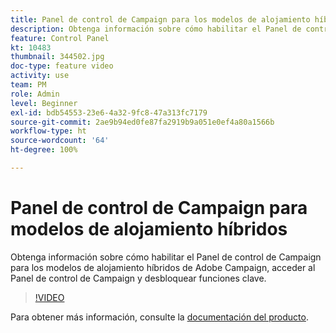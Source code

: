 ```yaml
---
title: Panel de control de Campaign para los modelos de alojamiento híbridos de Adobe Campaign
description: Obtenga información sobre cómo habilitar el Panel de control de Campaign para modelos de alojamiento híbridos, acceder al Panel de control de Campaign y desbloquear funciones clave.
feature: Control Panel
kt: 10483
thumbnail: 344502.jpg
doc-type: feature video
activity: use
team: PM
role: Admin
level: Beginner
exl-id: bdb54553-23e6-4a32-9fc8-47a313fc7179
source-git-commit: 2ae9b94ed0fe87fa2919b9a051e0ef4a80a1566b
workflow-type: ht
source-wordcount: '64'
ht-degree: 100%

---
```


# Panel de control de Campaign para modelos de alojamiento híbridos

Obtenga información sobre cómo habilitar el Panel de control de Campaign para los modelos de alojamiento híbridos de Adobe Campaign, acceder al Panel de control de Campaign y desbloquear funciones clave.

>[!VIDEO](https://video.tv.adobe.com/v/344502?quality=12)

Para obtener más información, consulte la [documentación del producto](https://experienceleague.adobe.com/docs/control-panel/using/instances-settings/external-accounts.html?lang=es).
